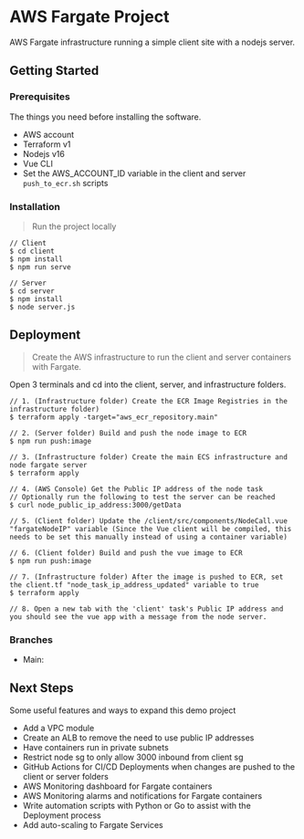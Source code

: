 # AWS Fargate Project

AWS Fargate infrastructure running a simple client site with a nodejs server.

## Getting Started

### Prerequisites

The things you need before installing the software.

* AWS account
* Terraform v1
* Nodejs v16
* Vue CLI
* Set the AWS_ACCOUNT_ID variable in the client and server `push_to_ecr.sh` scripts

### Installation

> Run the project locally

```
// Client
$ cd client
$ npm install
$ npm run serve

// Server
$ cd server
$ npm install
$ node server.js
```

## Deployment

> Create the AWS infrastructure to run the client and server containers with Fargate.

Open 3 terminals and cd into the client, server, and infrastructure folders.

```
// 1. (Infrastructure folder) Create the ECR Image Registries in the infrastructure folder)
$ terraform apply -target="aws_ecr_repository.main"

// 2. (Server folder) Build and push the node image to ECR
$ npm run push:image

// 3. (Infrastructure folder) Create the main ECS infrastructure and node fargate server
$ terraform apply

// 4. (AWS Console) Get the Public IP address of the node task
// Optionally run the following to test the server can be reached
$ curl node_public_ip_address:3000/getData

// 5. (Client folder) Update the /client/src/components/NodeCall.vue "fargateNodeIP" variable (Since the Vue client will be compiled, this needs to be set this manually instead of using a container variable)

// 6. (Client folder) Build and push the vue image to ECR
$ npm run push:image

// 7. (Infrastructure folder) After the image is pushed to ECR, set the client.tf "node_task_ip_address_updated" variable to true
$ terraform apply

// 8. Open a new tab with the 'client' task's Public IP address and you should see the vue app with a message from the node server.
```

### Branches

* Main:

## Next Steps

Some useful features and ways to expand this demo project

* Add a VPC module
* Create an ALB to remove the need to use public IP addresses
* Have containers run in private subnets
* Restrict node sg to only allow 3000 inbound from client sg
* GitHub Actions for CI/CD Deployments when changes are pushed to the client or server folders
* AWS Monitoring dashboard for Fargate containers
* AWS Monitoring alarms and notifications for Fargate containers
* Write automation scripts with Python or Go to assist with the Deployment process
* Add auto-scaling to Fargate Services
